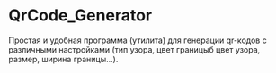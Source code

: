 # QrCode_Generator
Простая и удобная программа (утилита) для генерации qr-кодов c различными настройками (тип узора, цвет границыб цвет узора, размер, ширина границы...).
